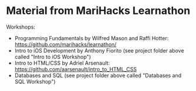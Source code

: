 # Material from MariHacks Learnathon
Workshops:
* Programming Fundamentals by Wilfred Mason and Raffi Hotter: https://github.com/marihacks/learnathon/
* Intro to iOS Development by Anthony Fiorito (see project folder above called "Intro to iOS Workshop")
* Intro to HTML/CSS by Adriel Arsenault: https://github.com/aarsenault/intro_to_HTML_CSS
* Databases and SQL (see project folder above called "Databases and SQL Workshop")
